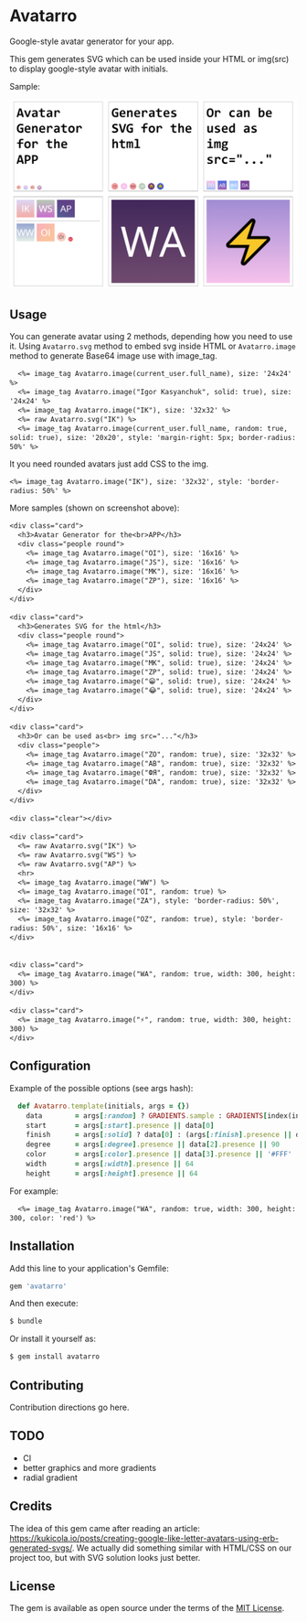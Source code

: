 # Avatarro

Google-style avatar generator for your app. 

This gem generates SVG which can be used inside your HTML or img(src) to display google-style avatar with initials.

Sample:

[<img src="https://github.com/igorkasyanchuk/avatarro/blob/main/docs/avataro.png?raw=true"
/>](https://github.com/igorkasyanchuk/avatarro/blob/main/docs/avataro.png?raw=true)

## Usage

You can generate avatar using 2 methods, depending how you need to use it. Using `Avatarro.svg` method to embed svg inside HTML or `Avatarro.image` method to generate Base64 image use with image_tag.

```erb
  <%= image_tag Avatarro.image(current_user.full_name), size: '24x24' %>
  <%= image_tag Avatarro.image("Igor Kasyanchuk", solid: true), size: '24x24' %>
  <%= image_tag Avatarro.image("IK"), size: '32x32' %>
  <%= raw Avatarro.svg("IK") %>
  <%= image_tag Avatarro.image(current_user.full_name, random: true, solid: true), size: '20x20', style: 'margin-right: 5px; border-radius: 50%' %>
```

It you need rounded avatars just add CSS to the img.

```erb
<%= image_tag Avatarro.image("IK"), size: '32x32', style: 'border-radius: 50%' %>
```

More samples (shown on screenshot above):

```erb
<div class="card">
  <h3>Avatar Generator for the<br>APP</h3>
  <div class="people round">
    <%= image_tag Avatarro.image("OI"), size: '16x16' %>
    <%= image_tag Avatarro.image("JS"), size: '16x16' %>
    <%= image_tag Avatarro.image("MK"), size: '16x16' %>
    <%= image_tag Avatarro.image("ZP"), size: '16x16' %>
  </div>
</div>

<div class="card">
  <h3>Generates SVG for the html</h3>
  <div class="people round">
    <%= image_tag Avatarro.image("OI", solid: true), size: '24x24' %>
    <%= image_tag Avatarro.image("JS", solid: true), size: '24x24' %>
    <%= image_tag Avatarro.image("MK", solid: true), size: '24x24' %>
    <%= image_tag Avatarro.image("ZP", solid: true), size: '24x24' %>
    <%= image_tag Avatarro.image("😁", solid: true), size: '24x24' %>
    <%= image_tag Avatarro.image("😂", solid: true), size: '24x24' %>
  </div>
</div>

<div class="card">
  <h3>Or can be used as<br> img src="..."</h3>
  <div class="people">
    <%= image_tag Avatarro.image("ZO", random: true), size: '32x32' %>
    <%= image_tag Avatarro.image("AB", random: true), size: '32x32' %>
    <%= image_tag Avatarro.image("ФЯ", random: true), size: '32x32' %>
    <%= image_tag Avatarro.image("DA", random: true), size: '32x32' %>
  </div>
</div>

<div class="clear"></div>

<div class="card">
  <%= raw Avatarro.svg("IK") %>
  <%= raw Avatarro.svg("WS") %>
  <%= raw Avatarro.svg("AP") %>
  <hr>
  <%= image_tag Avatarro.image("WW") %>
  <%= image_tag Avatarro.image("OI", random: true) %>
  <%= image_tag Avatarro.image("ZA"), style: 'border-radius: 50%', size: '32x32' %>
  <%= image_tag Avatarro.image("OZ", random: true), style: 'border-radius: 50%', size: '16x16' %>
</div>


<div class="card">
  <%= image_tag Avatarro.image("WA", random: true, width: 300, height: 300) %>
</div>

<div class="card">
  <%= image_tag Avatarro.image("⚡", random: true, width: 300, height: 300) %>
</div>
```

## Configuration

Example of the possible options (see args hash):

```ruby
  def Avatarro.template(initials, args = {})
    data        = args[:random] ? GRADIENTS.sample : GRADIENTS[index(initials) % GRADIENTS.size]
    start       = args[:start].presence || data[0]
    finish      = args[:solid] ? data[0] : (args[:finish].presence || data[1])
    degree      = args[:degree].presence || data[2].presence || 90
    color       = args[:color].presence || data[3].presence || '#FFF'
    width       = args[:width].presence || 64
    height      = args[:height].presence || 64
```

For example:

```erb
  <%= image_tag Avatarro.image("WA", random: true, width: 300, height: 300, color: 'red') %>
```

## Installation
Add this line to your application's Gemfile:

```ruby
gem 'avatarro'
```

And then execute:
```bash
$ bundle
```

Or install it yourself as:
```bash
$ gem install avatarro
```

## Contributing
Contribution directions go here.

## TODO

- CI
- better graphics and more gradients
- radial gradient

## Credits

The idea of this gem came after reading an article: https://kukicola.io/posts/creating-google-like-letter-avatars-using-erb-generated-svgs/. We actually did something similar with HTML/CSS on our project too, but with SVG solution looks just better.

## License
The gem is available as open source under the terms of the [MIT License](https://opensource.org/licenses/MIT).
